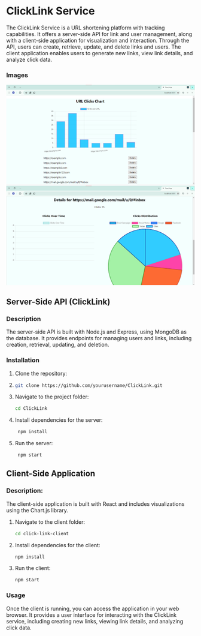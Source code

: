 # ClickLink Service

The ClickLink Service is a URL shortening platform with tracking capabilities. It offers a server-side API for link and user management, along with a client-side application for visualization and interaction. Through the API, users can create, retrieve, update, and delete links and users. The client application enables users to generate new links, view link details, and analyze click data.
### Images

![Image 1](click-link-client/public/images/forreadme2.png)
![Image 3](click-link-client/public/images/forReadme.png)

## Server-Side API (ClickLink)

### Description

The server-side API is built with Node.js and Express, using MongoDB as the database. It provides endpoints for managing users and links, including creation, retrieval, updating, and deletion.

### Installation

1. Clone the repository:
2. 
   ```bash
   git clone https://github.com/yourusername/ClickLink.git
   ```
   
3. Navigate to the project folder:

     ```bash
     cd ClickLink
     ```

4. Install dependencies for the server:

      ```bash
       npm install
      ```
      
5. Run the server:

      ```bash
       npm start
      ```
## Client-Side Application
### Description:
The client-side application is built with React and includes visualizations using the Chart.js library.
1. Navigate to the client folder:

      ```bash
      cd click-link-client

      ```
2. Install dependencies for the client:
      ```bash
      npm install
      
      ```
3. Run the  client:
      ```bash
      npm start

      ```

 ### Usage
 Once the client is running, you can access the application in your web browser.
 It provides a user interface for interacting with the ClickLink service,
 including creating new links, viewing link details, and analyzing click data.
